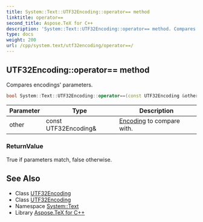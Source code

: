 ```yaml
---
title: System::Text::UTF32Encoding::operator== method
linktitle: operator==
second_title: Aspose.TeX for C++
description: 'System::Text::UTF32Encoding::operator== method. Compares encodings'' parameters in C++.'
type: docs
weight: 200
url: /cpp/system.text/utf32encoding/operator==/
---
```

## UTF32Encoding::operator== method


Compares encodings' parameters.

```cpp
bool System::Text::UTF32Encoding::operator==(const UTF32Encoding &other) const
```


| Parameter | Type | Description |
| --- | --- | --- |
| other | const UTF32Encoding\& | [Encoding](../../encoding/) to compare with. |

### ReturnValue

True if parameters match, false otherwise.

## See Also

* Class [UTF32Encoding](../)
* Class [UTF32Encoding](../)
* Namespace [System::Text](../../)
* Library [Aspose.TeX for C++](../../../)
